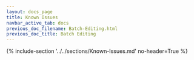 ```yaml
---
layout: docs_page
title: Known Issues
navbar_active_tab: docs
previous_doc_filename: Batch-Editing.html
previous_doc_title: Batch Editing
---
```


{% include-section '../../sections/Known-Issues.md' no-header=True %}